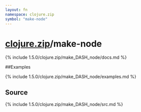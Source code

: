 ```yaml
---
layout: fn
namespace: clojure.zip
symbol: "make-node"
---
```


# [clojure.zip](../)/make-node

{% include 1.5.0/clojure.zip/make_DASH_node/docs.md %}

##Examples

{% include 1.5.0/clojure.zip/make_DASH_node/examples.md %}
## Source
{% include 1.5.0/clojure.zip/make_DASH_node/src.md %}

